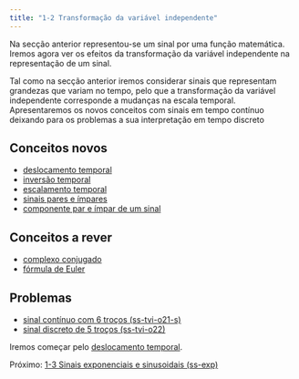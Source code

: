 ```yaml
---
title: "1-2 Transformação da variável independente"
---
```


Na secção anterior representou-se um sinal por uma função matemática. Iremos agora ver os efeitos da transformação da variável independente na representação de um sinal.

Tal como na secção anterior iremos considerar sinais que representam grandezas que variam no tempo, pelo que a transformação da variável independente corresponde a mudanças na escala temporal. Apresentaremos os novos conceitos com sinais em tempo contínuo deixando para os problemas a sua interpretação em tempo discreto

## Conceitos novos
- [deslocamento temporal](pub/ss-tvi/conc/deslocamento%20temporal.md)
- [inversão temporal](pub/ss-tvi/conc/inversão%20temporal.md)
- [escalamento temporal](pub/ss-tvi/conc/escalamento%20temporal.md)
- [sinais pares e ímpares](pub/ss-tvi/conc/sinais%20pares%20e%20ímpares.md)
- [componente par e ímpar de um sinal](pub/ss-tvi/conc/componente%20par%20e%20ímpar%20de%20um%20sinal.md)

## Conceitos a rever
- [complexo conjugado](pub/ss-tvi/conc/complexo%20conjugado.md)
- [fórmula de Euler](pub/ss-tvi/conc/fórmula%20de%20Euler.md)

## Problemas
- [sinal contínuo com 6 troços (ss-tvi-o21-s)](pub/ss-tvi/prob/ss-tvi-o21/sinal%20contínuo%20com%206%20troços%20(ss-tvi-o21-s).md)
- [sinal discreto de 5 troços (ss-tvi-o22)](pub/ss-tvi/prob/ss-tvi-o22/sinal%20discreto%20de%205%20troços%20(ss-tvi-o22).md)

Iremos começar pelo [deslocamento temporal](pub/ss-tvi/conc/deslocamento%20temporal.md).

Próximo: [1-3 Sinais exponenciais e sinusoidais (ss-exp)](pub/topic/1-3%20Sinais%20exponenciais%20e%20sinusoidais%20(ss-exp).md)

